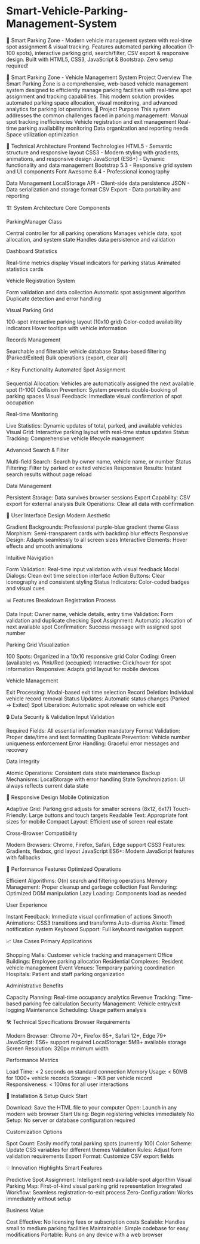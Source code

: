 # Smart-Vehicle-Parking-Management-System
🚗 Smart Parking Zone - Modern vehicle management system with real-time spot assignment &amp; visual tracking. Features automated parking allocation (1-100 spots), interactive parking grid, search/filter, CSV export &amp; responsive design. Built with HTML5, CSS3, JavaScript &amp; Bootstrap. Zero setup required!

🚗 Smart Parking Zone - Vehicle Management System
Project Overview
  The Smart Parking Zone is a comprehensive, web-based vehicle management system designed to efficiently manage parking facilities with real-time spot assignment and tracking capabilities. This modern solution     provides automated parking space allocation, visual monitoring, and advanced analytics for parking lot operations.
  🎯 Project Purpose
  This system addresses the common challenges faced in parking management:
    Manual spot tracking inefficiencies
    Vehicle registration and exit management
    Real-time parking availability monitoring
    Data organization and reporting needs
    Space utilization optimization

🔧 Technical Architecture
Frontend Technologies
  HTML5 - Semantic structure and responsive layout
  CSS3 - Modern styling with gradients, animations, and responsive design
  JavaScript (ES6+) - Dynamic functionality and data management
  Bootstrap 5.3 - Responsive grid system and UI components
  Font Awesome 6.4 - Professional iconography

Data Management
  LocalStorage API - Client-side data persistence
  JSON - Data serialization and storage format
  CSV Export - Data portability and reporting

🏗️ System Architecture
  Core Components

  ParkingManager Class
  
  Central controller for all parking operations
  Manages vehicle data, spot allocation, and system state
  Handles data persistence and validation


Dashboard Statistics

Real-time metrics display
Visual indicators for parking status
Animated statistics cards


Vehicle Registration System

Form validation and data collection
Automatic spot assignment algorithm
Duplicate detection and error handling


Visual Parking Grid

100-spot interactive parking layout (10x10 grid)
Color-coded availability indicators
Hover tooltips with vehicle information


Records Management

Searchable and filterable vehicle database
Status-based filtering (Parked/Exited)
Bulk operations (export, clear all)



⚡ Key Functionality
Automated Spot Assignment

Sequential Allocation: Vehicles are automatically assigned the next available spot (1-100)
Collision Prevention: System prevents double-booking of parking spaces
Visual Feedback: Immediate visual confirmation of spot occupation

Real-time Monitoring

Live Statistics: Dynamic updates of total, parked, and available vehicles
Visual Grid: Interactive parking layout with real-time status updates
Status Tracking: Comprehensive vehicle lifecycle management

Advanced Search & Filter

Multi-field Search: Search by owner name, vehicle name, or number
Status Filtering: Filter by parked or exited vehicles
Responsive Results: Instant search results without page reload

Data Management

Persistent Storage: Data survives browser sessions
Export Capability: CSV export for external analysis
Bulk Operations: Clear all data with confirmation

🎨 User Interface Design
Modern Aesthetic

Gradient Backgrounds: Professional purple-blue gradient theme
Glass Morphism: Semi-transparent cards with backdrop blur effects
Responsive Design: Adapts seamlessly to all screen sizes
Interactive Elements: Hover effects and smooth animations

Intuitive Navigation

Form Validation: Real-time input validation with visual feedback
Modal Dialogs: Clean exit time selection interface
Action Buttons: Clear iconography and consistent styling
Status Indicators: Color-coded badges and visual cues

📊 Features Breakdown
Registration Process

Data Input: Owner name, vehicle details, entry time
Validation: Form validation and duplicate checking
Spot Assignment: Automatic allocation of next available spot
Confirmation: Success message with assigned spot number

Parking Grid Visualization

100 Spots: Organized in a 10x10 responsive grid
Color Coding: Green (available) vs. Pink/Red (occupied)
Interactive: Click/hover for spot information
Responsive: Adapts grid layout for mobile devices

Vehicle Management

Exit Processing: Modal-based exit time selection
Record Deletion: Individual vehicle record removal
Status Updates: Automatic status changes (Parked → Exited)
Spot Liberation: Automatic spot release on vehicle exit

🔒 Data Security & Validation
Input Validation

Required Fields: All essential information mandatory
Format Validation: Proper date/time and text formatting
Duplicate Prevention: Vehicle number uniqueness enforcement
Error Handling: Graceful error messages and recovery

Data Integrity

Atomic Operations: Consistent data state maintenance
Backup Mechanisms: LocalStorage with error handling
State Synchronization: UI always reflects current data state

📱 Responsive Design
Mobile Optimization

Adaptive Grid: Parking grid adjusts for smaller screens (8x12, 6x17)
Touch-Friendly: Large buttons and touch targets
Readable Text: Appropriate font sizes for mobile
Compact Layout: Efficient use of screen real estate

Cross-Browser Compatibility

Modern Browsers: Chrome, Firefox, Safari, Edge support
CSS3 Features: Gradients, flexbox, grid layout
JavaScript ES6+: Modern JavaScript features with fallbacks

🚀 Performance Features
Optimized Operations

Efficient Algorithms: O(n) search and filtering operations
Memory Management: Proper cleanup and garbage collection
Fast Rendering: Optimized DOM manipulation
Lazy Loading: Components load as needed

User Experience

Instant Feedback: Immediate visual confirmation of actions
Smooth Animations: CSS3 transitions and transforms
Auto-dismiss Alerts: Timed notification system
Keyboard Support: Full keyboard navigation support

📈 Use Cases
Primary Applications

Shopping Malls: Customer vehicle tracking and management
Office Buildings: Employee parking allocation
Residential Complexes: Resident vehicle management
Event Venues: Temporary parking coordination
Hospitals: Patient and staff parking organization

Administrative Benefits

Capacity Planning: Real-time occupancy analytics
Revenue Tracking: Time-based parking fee calculation
Security Management: Vehicle entry/exit logging
Maintenance Scheduling: Usage pattern analysis

🛠️ Technical Specifications
Browser Requirements

Modern Browser: Chrome 70+, Firefox 65+, Safari 12+, Edge 79+
JavaScript: ES6+ support required
LocalStorage: 5MB+ available storage
Screen Resolution: 320px minimum width

Performance Metrics

Load Time: < 2 seconds on standard connection
Memory Usage: < 50MB for 1000+ vehicle records
Storage: ~1KB per vehicle record
Responsiveness: < 100ms for all user interactions

🔧 Installation & Setup
Quick Start

Download: Save the HTML file to your computer
Open: Launch in any modern web browser
Start Using: Begin registering vehicles immediately
No Setup: No server or database configuration required

Customization Options

Spot Count: Easily modify total parking spots (currently 100)
Color Scheme: Update CSS variables for different themes
Validation Rules: Adjust form validation requirements
Export Format: Customize CSV export fields

💡 Innovation Highlights
Smart Features

Predictive Spot Assignment: Intelligent next-available-spot algorithm
Visual Parking Map: First-of-kind visual parking grid representation
Integrated Workflow: Seamless registration-to-exit process
Zero-Configuration: Works immediately without setup

Business Value

Cost Effective: No licensing fees or subscription costs
Scalable: Handles small to medium parking facilities
Maintainable: Simple codebase for easy modifications
Portable: Runs on any device with a web browser
